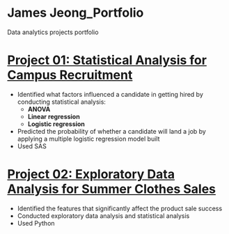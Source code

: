 # James Jeong_Portfolio
Data analytics projects portfolio

# [Project 01: Statistical Analysis for Campus Recruitment](https://nbviewer.jupyter.org/github/sungsujeong/James_Portfolio/tree/master/Project%2001/)
* Identified what factors influenced a candidate in getting hired by conducting statistical analysis:
  * __ANOVA__
  * __Linear regression__
  * __Logistic regression__
* Predicted the probability of whether a candidate will land a job by applying a multiple logistic regression model built
* Used SAS

# [Project 02: Exploratory Data Analysis for Summer Clothes Sales](https://nbviewer.jupyter.org/github/sungsujeong/James_Portfolio/blob/master/Project%2002/Project%2002_Summer%20Clothes%20Sales%20%28EDA%29.ipynb)
* Identified the features that significantly affect the product sale success
* Conducted exploratory data analysis and statistical analysis
* Used Python
